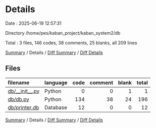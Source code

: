 # Details

Date : 2025-06-19 12:57:31

Directory /home/pes/kaban_project/kaban_system2/db

Total : 3 files,  146 codes, 38 comments, 25 blanks, all 209 lines

[Summary](results.md) / Details / [Diff Summary](diff.md) / [Diff Details](diff-details.md)

## Files
| filename | language | code | comment | blank | total |
| :--- | :--- | ---: | ---: | ---: | ---: |
| [db/\_\_init\_\_.py](/db/__init__.py) | Python | 0 | 0 | 1 | 1 |
| [db/db.py](/db/db.py) | Python | 134 | 38 | 24 | 196 |
| [db/printer.db](/db/printer.db) | Database | 12 | 0 | 0 | 12 |

[Summary](results.md) / Details / [Diff Summary](diff.md) / [Diff Details](diff-details.md)